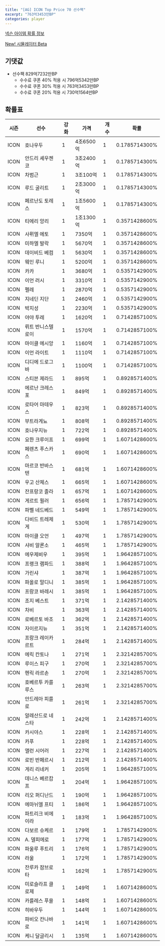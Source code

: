 ```yaml
---
title: "[AG] ICON Top Price 70 선수팩"
excerpt: "763억3453만BP"
categories: player
---
```

[넥슨 아이템 확률 정보](http://iteminfo.nexon.com/probability/fco?sn=5726)

[New! 시뮬레이터 Beta](/simulator/5726)
## 기댓값
- 선수팩 829억7232만BP
  - 수수료 쿠폰 40% 적용 시 796억5342만BP
  - 수수료 쿠폰 30% 적용 시 763억3453만BP
  - 수수료 쿠폰 20% 적용 시 730억1564만BP


## 확률표

|시즌|선수|강화|가격|개수|확률|
|---|---|---|---|---|---|
|ICON|호나우두|1|4조6500억|1|0.1785714300%|
|ICON|안드리 셰우첸코|1|3조2400억|1|0.1785714300%|
|ICON|차범근|1|3조100억|1|0.1785714300%|
|ICON|루드 굴리트|1|2조3000억|1|0.1785714300%|
|ICON|페르난도 토레스|1|1조5600억|1|0.1785714300%|
|ICON|티에리 앙리|1|1조1300억|1|0.3571428600%|
|ICON|사뮈엘 에토|1|7350억|1|0.3571428600%|
|ICON|미하엘 발락|1|5670억|1|0.3571428600%|
|ICON|데이비드 베컴|1|5630억|1|0.3571428600%|
|ICON|웨인 루니|1|5200억|1|0.3571428600%|
|ICON|카카|1|3680억|1|0.5357142900%|
|ICON|이언 러시|1|3310억|1|0.5357142900%|
|ICON|펠레|1|2870억|1|0.5357142900%|
|ICON|지네딘 지단|1|2460억|1|0.5357142900%|
|ICON|박지성|1|2230억|1|0.5357142900%|
|ICON|야야 투레|1|1620억|1|0.7142857100%|
|ICON|뤼트 반니스텔로이|1|1570억|1|0.7142857100%|
|ICON|마이클 에시앙|1|1160억|1|0.7142857100%|
|ICON|이언 라이트|1|1110억|1|0.7142857100%|
|ICON|디디에 드로그바|1|1100억|1|0.7142857100%|
|ICON|스티븐 제라드|1|895억|1|0.8928571400%|
|ICON|에르난 크레스포|1|849억|1|0.8928571400%|
|ICON|로타어 마테우스|1|823억|1|0.8928571400%|
|ICON|부트라게뇨|1|808억|1|0.8928571400%|
|ICON|호나우지뉴|1|722억|1|0.8928571400%|
|ICON|요한 크루이프|1|699억|1|1.6071428600%|
|ICON|페렌츠 푸스카스|1|690억|1|1.6071428600%|
|ICON|마르코 반바스텐|1|681억|1|1.6071428600%|
|ICON|우고 산체스|1|665억|1|1.6071428600%|
|ICON|잔프랑코 졸라|1|657억|1|1.6071428600%|
|ICON|게르트 뮐러|1|656억|1|1.7857142900%|
|ICON|파벨 네드베드|1|549억|1|1.7857142900%|
|ICON|다비드 트레제게|1|530억|1|1.7857142900%|
|ICON|마이클 오언|1|497억|1|1.7857142900%|
|ICON|샤비 알론소|1|465억|1|1.7857142900%|
|ICON|에우제비우|1|395억|1|1.9642857100%|
|ICON|프랭크 램파드|1|388억|1|1.9642857100%|
|ICON|가린샤|1|387억|1|1.9642857100%|
|ICON|파올로 말디니|1|385억|1|1.9642857100%|
|ICON|프랑코 바레시|1|385억|1|1.9642857100%|
|ICON|조지 베스트|1|371억|1|2.1428571400%|
|ICON|차비|1|363억|1|2.1428571400%|
|ICON|로베르토 바조|1|362억|1|2.1428571400%|
|ICON|자이르지뉴|1|351억|1|2.1428571400%|
|ICON|프랑크 레이카르트|1|284억|1|2.1428571400%|
|ICON|에릭 칸토나|1|271억|1|2.3214285700%|
|ICON|루이스 피구|1|270억|1|2.3214285700%|
|ICON|헨릭 라르손|1|270억|1|2.3214285700%|
|ICON|호베르투 카를루스|1|263억|1|2.3214285700%|
|ICON|안드레아 피를로|1|261억|1|2.3214285700%|
|ICON|알레산드로 네스타|1|242억|1|2.1428571400%|
|ICON|카시야스|1|228억|1|2.1428571400%|
|ICON|카푸|1|228억|1|2.1428571400%|
|ICON|앨런 시어러|1|227억|1|2.1428571400%|
|ICON|로빈 반페르시|1|212억|1|2.1428571400%|
|ICON|게리 리네커|1|205억|1|1.9642857100%|
|ICON|데니스 베르캄프|1|204억|1|1.9642857100%|
|ICON|리오 퍼디난드|1|190억|1|1.9642857100%|
|ICON|에마뉘엘 프티|1|186억|1|1.9642857100%|
|ICON|파트리크 비에이라|1|183억|1|1.9642857100%|
|ICON|다보르 슈케르|1|179억|1|1.7857142900%|
|ICON|A. 델피에로|1|177억|1|1.7857142900%|
|ICON|파울루 푸트리|1|176억|1|1.7857142900%|
|ICON|라울|1|172억|1|1.7857142900%|
|ICON|잔루카 잠브로타|1|162억|1|1.7857142900%|
|ICON|미로슬라프 클로제|1|149억|1|1.6071428600%|
|ICON|카를레스 푸욜|1|148억|1|1.6071428600%|
|ICON|히바우두|1|144억|1|1.6071428600%|
|ICON|파비오 칸나바로|1|141억|1|1.6071428600%|
|ICON|케니 달글리시|1|135억|1|1.6071428600%|

